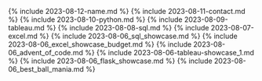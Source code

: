 {% include 2023-08-12-name.md %}
{% include 2023-08-11-contact.md %}
{% include 2023-08-10-python.md %}
{% include 2023-08-09-tableau.md %}
{% include 2023-08-08-sql.md %}
{% include 2023-08-07-excel.md %}
{% include 2023-08-06_sql_showcase.md %}
{% include 2023-08-06_excel_showcase_budget.md %}
{% include 2023-08-06_advent_of_code.md %}
{% include 2023-08-06-tableau-showcase_1.md %}
{% include 2023-08-06_flask_showcase.md %}
{% include 2023-08-06_best_ball_mania.md %}